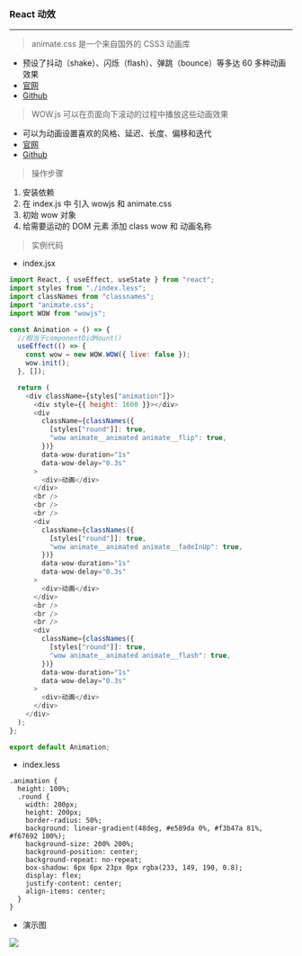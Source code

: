### React 动效

---

> animate.css 是一个来自国外的 CSS3 动画库

- 预设了抖动（shake）、闪烁（flash）、弹跳（bounce）等多达 60 多种动画效果
- [官网](https://animate.style/)
- [Github](https://github.com/animate-css/animate.css)

> WOW.js 可以在页面向下滚动的过程中播放这些动画效果

- 可以为动画设置喜欢的风格、延迟、长度、偏移和迭代
- [官网](http://mynameismatthieu.com/WOW/)
- [Github](https://github.com/matthieua/WOW)

> 操作步骤

1. 安装依赖
2. 在 index.js 中 引入 wowjs 和 animate.css
3. 初始 wow 对象
4. 给需要运动的 DOM 元素 添加 class wow 和 动画名称

> 实例代码

- index.jsx

```javascript
import React, { useEffect, useState } from "react";
import styles from "./index.less";
import classNames from "classnames";
import "animate.css";
import WOW from "wowjs";

const Animation = () => {
  //相当于componentDidMount()
  useEffect(() => {
    const wow = new WOW.WOW({ live: false });
    wow.init();
  }, []);

  return (
    <div className={styles["animation"]}>
      <div style={{ height: 1600 }}></div>
      <div
        className={classNames({
          [styles["round"]]: true,
          "wow animate__animated animate__flip": true,
        })}
        data-wow-duration="1s"
        data-wow-delay="0.3s"
      >
        <div>动画</div>
      </div>
      <br />
      <br />
      <br />
      <div
        className={classNames({
          [styles["round"]]: true,
          "wow animate__animated animate__fadeInUp": true,
        })}
        data-wow-duration="1s"
        data-wow-delay="0.3s"
      >
        <div>动画</div>
      </div>
      <br />
      <br />
      <br />
      <div
        className={classNames({
          [styles["round"]]: true,
          "wow animate__animated animate__flash": true,
        })}
        data-wow-duration="1s"
        data-wow-delay="0.3s"
      >
        <div>动画</div>
      </div>
    </div>
  );
};

export default Animation;
```

- index.less

```less
.animation {
  height: 100%;
  .round {
    width: 200px;
    height: 200px;
    border-radius: 50%;
    background: linear-gradient(48deg, #e589da 0%, #f3b47a 81%, #f67692 100%);
    background-size: 200% 200%;
    background-position: center;
    background-repeat: no-repeat;
    box-shadow: 6px 6px 23px 0px rgba(233, 149, 190, 0.8);
    display: flex;
    justify-content: center;
    align-items: center;
  }
}
```

- 演示图

![](https://p3-juejin.byteimg.com/tos-cn-i-k3u1fbpfcp/ce8b9391d0f94c4f806157065c3d5dc6~tplv-k3u1fbpfcp-watermark.image)

